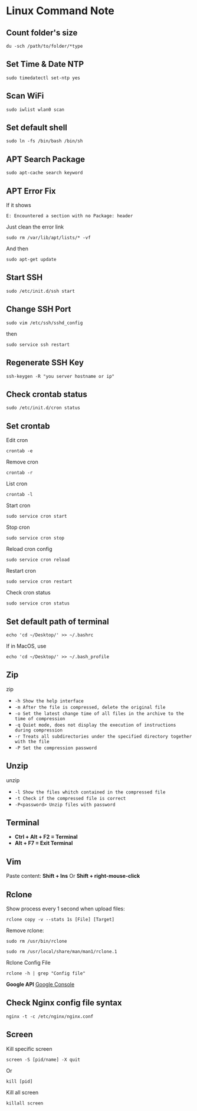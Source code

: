 # Linux Command Note

## Count folder's size
```
du -sch /path/to/folder/*type
```

## Set Time & Date NTP
```
sudo timedatectl set-ntp yes
```

## Scan WiFi
```
sudo iwlist wlan0 scan
```

## Set default shell
```
sudo ln -fs /bin/bash /bin/sh
```

## APT Search Package
```
sudo apt-cache search keyword
```

## APT Error Fix
If it shows
```
E: Encountered a section with no Package: header
```
Just clean the error link
```
sudo rm /var/lib/apt/lists/* -vf
```
And then
```
sudo apt-get update
```

## Start SSH
```
sudo /etc/init.d/ssh start
```

## Change SSH Port
```
sudo vim /etc/ssh/sshd_config
```
then
```
sudo service ssh restart
```

## Regenerate SSH Key
```
ssh-keygen -R "you server hostname or ip"
```

## Check crontab status
```
sudo /etc/init.d/cron status
```

## Set crontab
Edit cron
```
crontab -e
```

Remove cron
```
crontab -r
```

List cron
```
crontab -l
```

Start cron
```
sudo service cron start
```

Stop cron
```
sudo service cron stop
```

Reload cron config
```
sudo service cron reload
```

Restart cron
```
sudo service cron restart
```

Check cron status
```
sudo service cron status
```

## Set default path of terminal
```
echo 'cd ~/Desktop/' >> ~/.bashrc
```

If in MacOS, use
```
echo 'cd ~/Desktop/' >> ~/.bash_profile
```

## Zip
zip
- `-h Show the help interface`
- `-m After the file is compressed, delete the original file`
- `-o Set the latest change time of all files in the archive to the time of compression`
- `-q Quiet mode, does not display the execution of instructions during compression`
- `-r Treats all subdirectories under the specified directory together with the file`
- `-P Set the compression password`

## Unzip
unzip
- `-l Show the files whitch contained in the compressed file`
- `-t Check if the compressed file is correct`
- `-P<password> Unzip files with password`

## Terminal
- **Ctrl + Alt + F2 = Terminal**
- **Alt + F7 = Exit Terminal**

## Vim
Paste content:
**Shift + Ins**
Or
**Shift + right-mouse-click**

## Rclone
Show process every 1 second when upload files:
```
rclone copy -v --stats 1s [File] [Target]
```

Remove rclone:
```
sudo rm /usr/bin/rclone
```
```
sudo rm /usr/local/share/man/man1/rclone.1
```

Rclone Config File
```
rclone -h | grep "Config file"
```

**Google API**
[Google Console](https://console.developers.google.com)

## Check Nginx config file syntax
```
nginx -t -c /etc/nginx/nginx.conf
```

## Screen
Kill specific screen
```
screen -S [pid/name] -X quit
```
Or
```
kill [pid]
```

Kill all screen
```
killall screen
```
